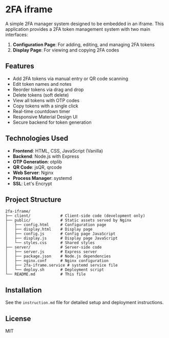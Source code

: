 # 2FA iframe

A simple 2FA manager system designed to be embedded in an iframe. This application provides a 2FA token management system with two main interfaces:

1. **Configuration Page**: For adding, editing, and managing 2FA tokens
2. **Display Page**: For viewing and copying 2FA codes

## Features

- Add 2FA tokens via manual entry or QR code scanning
- Edit token names and notes
- Reorder tokens via drag and drop
- Delete tokens (soft delete)
- View all tokens with OTP codes
- Copy tokens with a single click
- Real-time countdown timer
- Responsive Material Design UI
- Secure backend for token generation

## Technologies Used

- **Frontend**: HTML, CSS, JavaScript (Vanilla)
- **Backend**: Node.js with Express
- **OTP Generation**: otplib
- **QR Code**: jsQR, qrcode
- **Web Server**: Nginx
- **Process Manager**: systemd
- **SSL**: Let's Encrypt

## Project Structure

```
2fa-iframe/
├── client/             # Client-side code (development only)
├── public/             # Static assets served by Nginx
│   ├── config.html     # Configuration page
│   ├── display.html    # Display page
│   ├── config.js       # Config page JavaScript
│   ├── display.js      # Display page JavaScript
│   └── styles.css      # Shared styles
├── server/             # Server-side code
│   ├── server.js       # Express server
│   ├── package.json    # Node.js dependencies
│   ├── nginx.conf      # Nginx configuration
│   ├── 2fa-iframe.service # systemd service file
│   └── deploy.sh       # Deployment script
└── README.md           # This file
```

## Installation

See the `instruction.md` file for detailed setup and deployment instructions.

## License

MIT